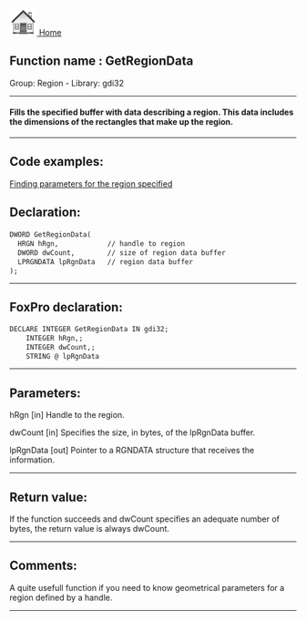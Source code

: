 [<img src="../../images/home.png"> Home ](https://github.com/VFPX/Win32API)  

## Function name : GetRegionData
Group: Region - Library: gdi32    
***  


#### Fills the specified buffer with data describing a region. This data includes the dimensions of the rectangles that make up the region.
***  


## Code examples:
[Finding parameters for the region specified](../../samples/sample_124.md)  

## Declaration:
```foxpro  
DWORD GetRegionData(
  HRGN hRgn,            // handle to region
  DWORD dwCount,        // size of region data buffer
  LPRGNDATA lpRgnData   // region data buffer
);  
```  
***  


## FoxPro declaration:
```foxpro  
DECLARE INTEGER GetRegionData IN gdi32;
	INTEGER hRgn,;
	INTEGER dwCount,;
	STRING @ lpRgnData  
```  
***  


## Parameters:
hRgn 
[in] Handle to the region. 

dwCount 
[in] Specifies the size, in bytes, of the lpRgnData buffer. 

lpRgnData 
[out] Pointer to a RGNDATA structure that receives the information.  
***  


## Return value:
If the function succeeds and dwCount specifies an adequate number of bytes, the return value is always dwCount.  
***  


## Comments:
A quite usefull function if you need to know geometrical parameters for a region defined by a handle.  
  
***  


